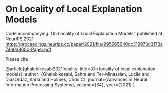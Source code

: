 # On Locality of Local Explanation Models
Code accompanying 'On Locality of Local Explanation Models', published at NeurIPS 2021 https://proceedings.neurips.cc/paper/2021/file/995665640dc319973d3173a74a03860c-Paper.pdf

Please cite

@article{ghalebikesabi2021locality,
  title={On locality of local explanation models},
  author={Ghalebikesabi, Sahra and Ter-Minassian, Lucile and DiazOrdaz, Karla and Holmes, Chris C},
  journal={Advances in Neural Information Processing Systems},
  volume={34},
  year={2021}
}

